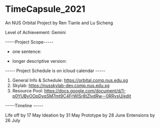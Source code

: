 # TimeCapsule_2021
An NUS Orbital Project by Ren Tianle and Lu Sicheng

Level of Achievement: Gemini

-----Project Scope-----

- one sentence:

- longer descriptive version:


----- Project Schedule is on icloud calendar -----

1. General Info & Schedule: https://orbital.comp.nus.edu.sg
2. Skylab: https://nusskylab-dev.comp.nus.edu.sg
3. Resource Pool: https://docs.google.com/document/d/1-p0YUByOOpDyqSM7mt9C4FrWISr8tZlvdRw--0RRvsU/edit

-----Timeline -----

Life off by 17 May
Ideation by 31 May
Prototype by 28 June
Entensions by 26 July
